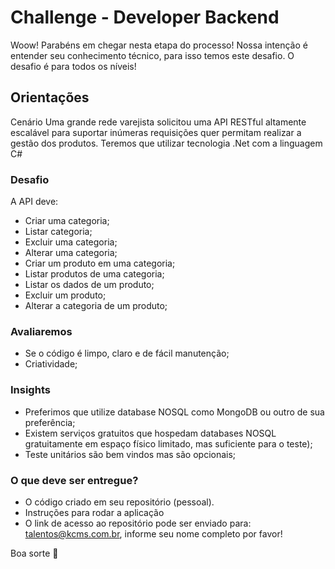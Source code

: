 # Challenge - Developer Backend

Woow! Parabéns em chegar nesta etapa do processo!
Nossa intenção é entender seu conhecimento técnico, para isso temos este desafio. O desafio é para todos os níveis!


## Orientações
Cenário
Uma grande rede varejista solicitou uma API RESTful altamente escalável para suportar inúmeras requisições quer permitam realizar a gestão dos produtos.
Teremos que utilizar tecnologia .Net com a linguagem C#

### Desafio

A API deve:
* Criar uma categoria;
* Listar categoria;
* Excluir uma categoria;
* Alterar uma categoria;
* Criar um produto em uma categoria;
* Listar produtos de uma categoria;
* Listar os dados de um produto;
* Excluir um produto;
* Alterar a categoria de um produto;

### Avaliaremos

* Se o código é limpo, claro e de fácil manutenção;
* Criatividade;

### Insights

* Preferimos que utilize database NOSQL como MongoDB ou outro de sua preferência;
* Existem serviços gratuitos que hospedam databases NOSQL gratuitamente em espaço físico limitado, mas suficiente para o teste);
* Teste unitários são bem vindos mas são opcionais;
 
### O que deve ser entregue?
* O código criado em seu repositório (pessoal). 
* Instruções para rodar a aplicação
* O link de acesso ao repositório pode ser enviado para: talentos@kcms.com.br, informe seu nome completo por favor!

Boa sorte 🙂
